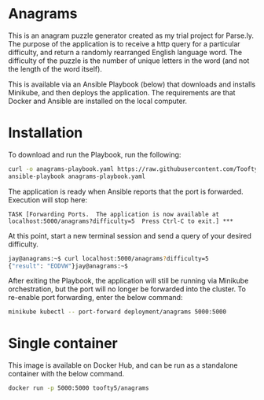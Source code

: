 # Anagrams

This is an anagram puzzle generator created as my trial project for Parse.ly.  The purpose of the application is to receive a http query for a particular difficulty, and return a randomly rearranged English language word.  The difficulty of the puzzle is the number of unique letters in the word (and not the length of the word itself).

This is available via an Ansible Playbook (below) that downloads and installs Minikube, and then deploys the application.  The requirements are that Docker and Ansible are installed on the local computer.


# Installation
To download and run the Playbook, run the following:

```bash
curl -o anagrams-playbook.yaml https://raw.githubusercontent.com/Toofty5/anagrams/master/anagrams-playbook.yaml && \
ansible-playbook anagrams-playbook.yaml
```

The application is ready when Ansible reports that the port is forwarded.  Execution will stop here:
```
TASK [Forwarding Ports.  The application is now available at localhost:5000/anagrams?difficulty=5  Press Ctrl-C to exit.] ***
```

At this point, start a new terminal session and send a query of your desired difficulty.
```bash
jay@anagrams:~$ curl localhost:5000/anagrams?difficulty=5
{"result": "EODVW"}jay@anagrams:~$ 
```

After exiting the Playbook, the application will still be running via Minikube orchestration, but the port will no longer be forwarded into the cluster.  To re-enable port forwarding, enter the below command:
```bash
minikube kubectl -- port-forward deployment/anagrams 5000:5000 
```


# Single container
This image is available on Docker Hub, and can be run as a standalone container with the below command.
```bash
docker run -p 5000:5000 toofty5/anagrams
```

